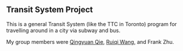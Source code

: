 ## Transit System Project
This is a general Transit System (like the TTC in Toronto) program 
for travelling around in a city via subway and bus.

My group members were [Qingyuan Qie](https://github.com/Willqie), 
[Ruiqi Wang](https://github.com/RuiqiW), and Frank Zhu.
